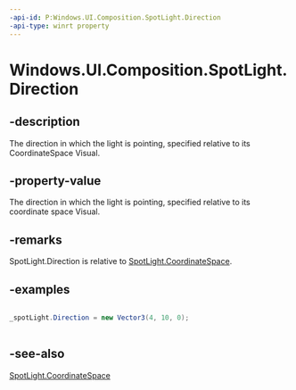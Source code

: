 ```yaml
---
-api-id: P:Windows.UI.Composition.SpotLight.Direction
-api-type: winrt property
---
```


<!-- Property syntax
public Windows.Foundation.Numerics.Vector3 Direction { get;  set; }
-->

# Windows.UI.Composition.SpotLight.Direction

## -description
The direction in which the light is pointing, specified relative to its CoordinateSpace Visual.



## -property-value
The direction in which the light is pointing, specified relative to its coordinate space Visual.

## -remarks
SpotLight.Direction is relative to [SpotLight.CoordinateSpace](spotlight_coordinatespace.md).

## -examples
```csharp

_spotLight.Direction = new Vector3(4, 10, 0); 
          
```



## -see-also
[SpotLight.CoordinateSpace](spotlight_coordinatespace.md)
